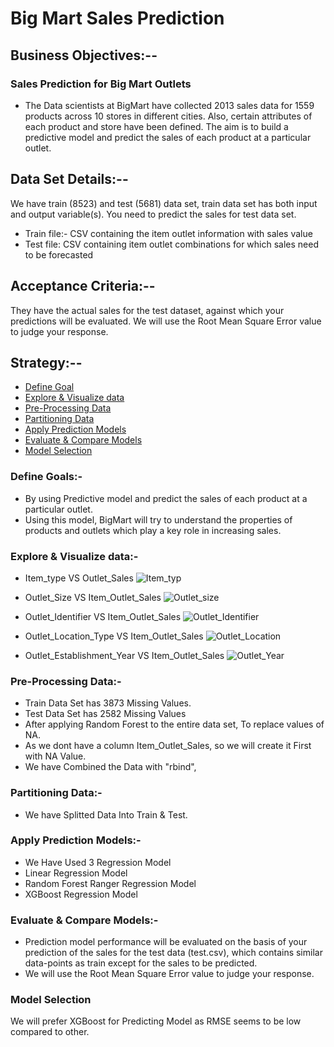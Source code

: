 # Big Mart Sales Prediction
## Business Objectives:-- 
### Sales Prediction for Big Mart Outlets
- The Data scientists at BigMart have collected 2013 sales data for 1559 products across 10 stores in different cities. Also, certain attributes of each product and store have been defined. The aim is to build a predictive model and predict the sales of each product at a particular outlet.

## Data Set Details:-- 
We have train (8523) and test (5681) data set, train data set has both input and output variable(s). You need to predict the sales for test data set.

- Train file:- CSV containing the item outlet information with sales value
- Test file: CSV containing item outlet combinations for which sales need to be forecasted

## Acceptance Criteria:--
They have the actual sales for the test dataset, against which your predictions will be evaluated. We will use the Root Mean Square Error value to judge your response.

## Strategy:--
- [Define Goal](https://github.com/chetansy/Project_Bigmart/blob/master/README.md#define-goals)
- [Explore & Visualize data](https://github.com/chetansy/Project_Bigmart/blob/master/README.md#explore--visualize-data)
- [Pre-Processing Data](https://github.com/chetansy/Project_Bigmart/blob/master/README.md#pre-processing-data)
- [Partitioning Data](https://github.com/chetansy/Project_Bigmart/blob/master/README.md#partitioning-data)
- [Apply Prediction Models](https://github.com/chetansy/Project_Bigmart/blob/master/README.md#apply-prediction-models)
- [Evaluate & Compare Models](https://github.com/chetansy/Project_Bigmart/blob/master/README.md#evaluate--compare-models)
- [Model Selection](https://github.com/chetansy/Project_Bigmart/blob/master/README.md#model-selection)

### Define Goals:-
- By using Predictive model and predict the sales of each product at a particular outlet.
- Using this model, BigMart will try to understand the properties of products and outlets which play a key role in increasing sales.

### Explore & Visualize data:- 
- Item_type VS Outlet_Sales
![Item_typ](https://user-images.githubusercontent.com/62282151/84678822-19009580-af4e-11ea-8631-9b0a0c8776bc.png)

- Outlet_Size VS Item_Outlet_Sales
![Outlet_size](https://user-images.githubusercontent.com/62282151/84679225-a7751700-af4e-11ea-80ea-c6c70d5c0134.PNG)

- Outlet_Identifier VS Item_Outlet_Sales
![Outlet_Identifier](https://user-images.githubusercontent.com/62282151/84679340-d12e3e00-af4e-11ea-8c93-9b9ba0d7dfb5.PNG)

- Outlet_Location_Type VS Item_Outlet_Sales
![Outlet_Location](https://user-images.githubusercontent.com/62282151/84679524-05a1fa00-af4f-11ea-968e-a285aef8d294.PNG)

- Outlet_Establishment_Year VS Item_Outlet_Sales
![Outlet_Year](https://user-images.githubusercontent.com/62282151/84679689-3d10a680-af4f-11ea-90d3-a366560c86d8.PNG)


### Pre-Processing Data:-
- Train Data Set has 3873 Missing Values.
- Test Data Set has 2582 Missing Values
- After applying Random Forest to the entire data set, To replace values of NA.
- As we dont have a column Item_Outlet_Sales, so we will create it First with NA Value.
- We have Combined the Data with "rbind",

### Partitioning Data:-
- We have Splitted Data Into Train & Test.

### Apply Prediction Models:-
- We Have Used 3 Regression Model
- Linear Regression Model
- Random Forest Ranger Regression Model
- XGBoost Regression Model

### Evaluate & Compare Models:-
- Prediction model performance will be evaluated on the basis of your prediction of the sales for the test data (test.csv), which contains similar data-points as train except for the sales to be predicted.
- We will use the Root Mean Square Error value to judge your response.

### Model Selection
We will prefer XGBoost for Predicting Model as RMSE seems to be low compared to other.
